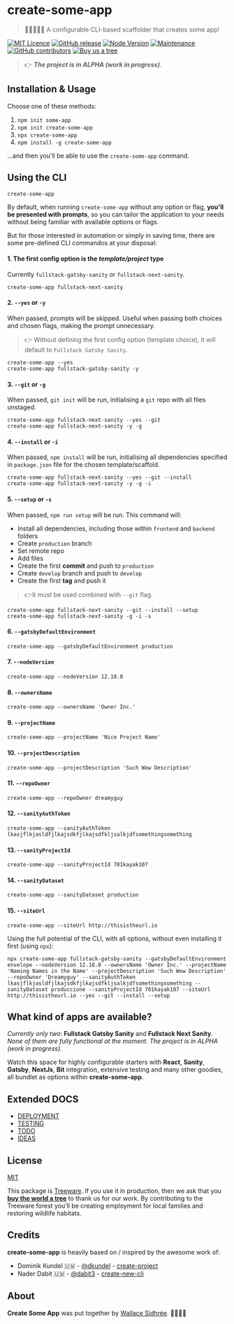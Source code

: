 # create-some-app

> 👩‍💻🚀👨‍💻 A configurable CLI-based scaffolder that creates some app!

[![MIT Licence](https://img.shields.io/badge/license-MIT-blue.svg)](https://github.com/dreamyguy/create-some-app/blob/master/LICENSE) [![GitHub release](https://img.shields.io/github/v/tag/dreamyguy/create-some-app.svg?sort=semver)](https://github.com/dreamyguy/create-some-app/releases) [![Node Version](https://img.shields.io/badge/node-v12.14.0-blue.svg)](https://github.com/nodejs/node/releases/tag/v12.14.0) [![Maintenance](https://img.shields.io/badge/Maintained%3F-yes-green.svg)](https://gitHub.com/dreamyguy/create-some-app/graphs/commit-activity) [![GitHub contributors](https://img.shields.io/github/contributors/dreamyguy/create-some-app.svg)](https://gitHub.com/dreamyguy/create-some-app/graphs/contributors/) [![Buy us a tree](https://img.shields.io/badge/Treeware-%F0%9F%8C%B3-lightgreen)](https://plant.treeware.earth/dreamyguy/create-some-app)

> 👉 _**The project is in ALPHA (work in progress)**_.

## Installation & Usage

Choose one of these methods:

1. `npm init some-app`
2. `npm init create-some-app`
3. `npx create-some-app`
4. `npm install -g create-some-app`

...and then you'll be able to use the `create-some-app` command.

## Using the CLI

    create-some-app

By default, when running `create-some-app` without any option or flag, **you'll be presented with prompts**, so you can tailor the application to your needs without being familiar with available options or flags.

But for those interested in automation or simply in saving time, there are some pre-defined CLI commandos at your disposal:

#### 1. The first config option is the _template/project_ type

Currently `fullstack-gatsby-sanity` or `fullstack-next-sanity`.

    create-some-app fullstack-next-sanity

#### 2. `--yes` or `-y`

When passed, prompts will be skipped. Useful when passing both choices and chosen flags, making the prompt unnecessary.

> 👉 Without defining the first config option (template choice), it will default to `Fullstack Gatsby Sanity`.

    create-some-app --yes
    create-some-app fullstack-gatsby-sanity -y

#### 3. `--git` or `-g`

When passed, `git init` will be run, initialising a `git` repo with all files unstaged.

    create-some-app fullstack-next-sanity --yes --git
    create-some-app fullstack-next-sanity -y -g

#### 4. `--install` or `-i`

When passed, `npm install` will be run, initialising all dependencies specified in `package.json` file for the chosen template/scaffold.

    create-some-app fullstack-next-sanity --yes --git --install
    create-some-app fullstack-next-sanity -y -g -i

#### 5. `--setup` or `-s`

When passed, `npm run setup` will be run. This command will:

* Install all dependencies, including those within `frontend` and `backend` folders
* Create `production` branch
* Set remote repo
* Add files
* Create the first **commit** and push to `production`
* Create `develop` branch and push to `develop`
* Create the first **tag** and push it

> 👉It must be used combined with `--git` flag.

```
create-some-app fullstack-next-sanity --git --install --setup
create-some-app fullstack-next-sanity -g -i -s
```

#### 6. `--gatsbyDefaultEnvironment`

    create-some-app --gatsbyDefaultEnvironment production

#### 7. `--nodeVersion`

    create-some-app --nodeVersion 12.18.0

#### 8. `--ownersName`

    create-some-app --ownersName 'Owner Inc.'

#### 9. `--projectName`

    create-some-app --projectName 'Nice Project Name'

#### 10. `--projectDescription`

    create-some-app --projectDescription 'Such Wow Description'

#### 11. `--repoOwner`

    create-some-app --repoOwner dreamyguy

#### 12. `--sanityAuthToken`

    create-some-app --sanityAuthToken lkasjflkjasldfjlkajsdkfjlkajsdfkljsalkjdfsomethingsomething

#### 13. `--sanityProjectId`

    create-some-app --sanityProjectId 701kayak107

#### 14. `--sanityDataset`

    create-some-app --sanityDataset production

#### 15. `--siteUrl`

    create-some-app --siteUrl http://thisistheurl.io

Using the full potential of the CLI, with all options, without even installing it first (using `npx`):

    npx create-some-app fullstack-gatsby-sanity --gatsbyDefaultEnvironment envelope --nodeVersion 12.18.0 --ownersName 'Owner Inc.' --projectName 'Naming Names in the Name' --projectDescription 'Such Wow Description' --repoOwner 'Dreamyguy' --sanityAuthToken lkasjflkjasldfjlkajsdkfjlkajsdfkljsalkjdfsomethingsomething --sanityDataset produccione --sanityProjectId 701kayak107 --siteUrl http://thisistheurl.io --yes --git --install --setup

## What kind of apps are available?

_Currently only two_: **Fullstack Gatsby Sanity** and **Fullstack Next Sanity**. _None of them are fully functional at the moment. The project is in ALPHA (work in progress)._

Watch this space for highly configurable starters with **React**, **Sanity**, **Gatsby**, **NextJs**, **Bit** integration, extensive testing and many other goodies, all bundlet as options within **create-some-app**.

## Extended DOCS

- [DEPLOYMENT](docs/DEPLOYMENT.md)
- [TESTING](docs/TESTING.md)
- [TODO](docs/TODO.md)
- [IDEAS](docs/IDEAS.md)

## License

[MIT](LICENSE)

This package is [Treeware](https://treeware.earth). If you use it in production, then we ask that you [**buy the world a tree**](https://plant.treeware.earth/dreamyguy/create-some-app) to thank us for our work. By contributing to the Treeware forest you’ll be creating employment for local families and restoring wildlife habitats.

## Credits

**create-some-app** is heavily based on / inspired by the awesome work of:

- Dominik Kundel 🇺🇲 - [@dkundel](https://github.com/dkundel) - [create-project](https://github.com/dkundel/create-project)
- Nader Dabit 🇺🇲 - [@dabit3](https://github.com/dabit3) - [create-new-cli](https://www.npmjs.com/package/create-new-cli)

## About

**Create Some App** was put together by [Wallace Sidhrée](https://github.com/dreamyguy). 👨‍💻🇳🇴
